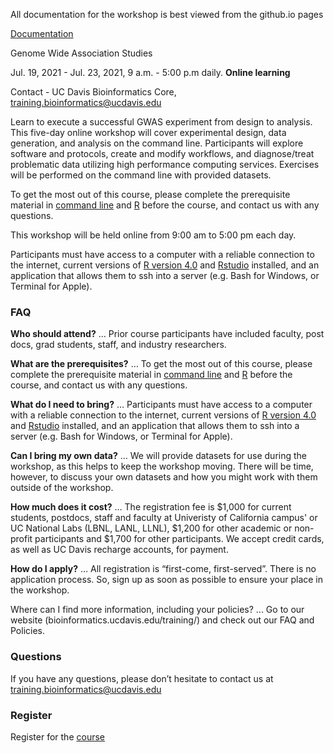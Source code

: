 All documentation for the workshop is best viewed from the github.io pages

[Documentation](https://ucdavis-bioinformatics-training.github.io/2021-July-Genome-Wide-Association-Studies/)

Genome Wide Association Studies

Jul. 19, 2021 - Jul. 23, 2021, 9 a.m. - 5:00 p.m daily. **Online learning**

Contact - UC Davis Bioinformatics Core, [training.bioinformatics@ucdavis.edu](mailto:training.bioinformatics@ucdavis.edu)

Learn to execute a successful GWAS experiment from design to analysis. This five-day online workshop will cover experimental design, data generation, and analysis on the command line. Participants will explore software and protocols, create and modify workflows, and diagnose/treat problematic data utilizing high performance computing services. Exercises will be performed on the command line with provided datasets.

To get the most out of this course, please complete the prerequisite material in [command line](base/cli_prerequisites) and [R](base/r_prerequisites) before the course, and contact us with any questions.

This workshop will be held online from 9:00 am to 5:00 pm each day.

Participants must have access to a computer with a reliable connection to the internet, current versions of [R version 4.0](https://cloud.r-project.org/) and [Rstudio](https://rstudio.com/products/rstudio/download/#download) installed, and an application that allows them to ssh into a server (e.g. Bash for Windows, or Terminal for Apple).

### FAQ

**Who should attend?** … Prior course participants have included faculty, post docs, grad students, staff, and industry researchers.

**What are the prerequisites?** … To get the most out of this course, please complete the prerequisite material in [command line](base/cli_prerequisites) and [R](base/r_prerequisites) before the course, and contact us with any questions.

**What do I need to bring?** … Participants must have access to a computer with a reliable connection to the internet, current versions of [R version 4.0](https://cloud.r-project.org/) and [Rstudio](https://rstudio.com/products/rstudio/download/#download) installed, and an application that allows them to ssh into a server (e.g. Bash for Windows, or Terminal for Apple).

**Can I bring my own data?** … We will provide datasets for use during the workshop, as this helps to keep the workshop moving. There will be time, however, to discuss your own datasets and how you might work with them outside of the workshop.

**How much does it cost?** … The registration fee is $1,000 for current students, postdocs, staff and faculty at Univeristy of California campus' or UC National Labs (LBNL, LANL, LLNL), $1,200 for other academic or non-profit participants and $1,700 for other participants. We accept credit cards, as well as UC Davis recharge accounts, for payment.

**How do I apply?** … All registration is “first-come, first-served”. There is no application process.  So, sign up as soon as possible to ensure your place in the workshop.

Where can I find more information, including your policies?  ... Go to our website (bioinformatics.ucdavis.edu/training/) and check out our FAQ and Policies.

### Questions

If you have any questions, please don’t hesitate to contact us at [training.bioinformatics@ucdavis.edu](mailto:training.bioinformatics@ucdavis.edu)


### Register

Register for the [course](https://registration.genomecenter.ucdavis.edu/events/gwas_july_2021/)
